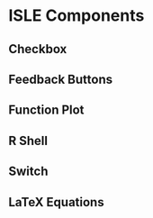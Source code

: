 # ISLE Components

## Checkbox

## Feedback Buttons

## Function Plot

## R Shell

## Switch

## LaTeX Equations
